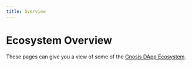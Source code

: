 ```yaml
---
title: Overview
---
```


# Ecosystem Overview

These pages can give you a view of some of the [Gnosis DApp Ecosystem](https://gnosischain.world/).

<div class="row">
<box href="/ecosystems/daos" title="DAOs" />
<box href="/ecosystems/defi" title="DeFi" />
<box href="/ecosystems/games" title="Games" />
<box href="/ecosystems/infrastructure" title="Infrastructure" />
<box href="/ecosystems/nfts" title="NFTs" />
<box href="/ecosystems/tools-resources" title="Tools and Resources" />
</div>
